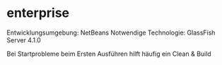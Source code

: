 # enterprise
Entwicklungsumgebung: NetBeans
Notwendige Technologie: GlassFish Server 4.1.0

Bei Startprobleme beim Ersten Ausführen hilft häufig ein Clean & Build

